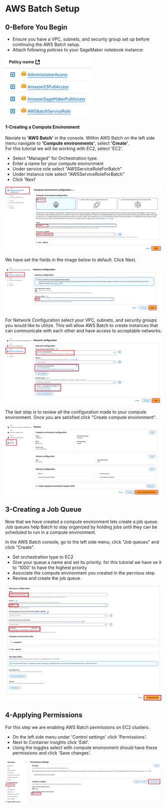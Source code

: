 # AWS Batch Setup

## **0-Before You Begin**

- Ensure you have a VPC, subnets, and security group set up before continuing the AWS Batch setup.
- Attach following policies to your SageMaker notebook instance:

![](../images/batch-policis.PNG)
#### **1-Creating a Compute Environment**

Naviate to **'AWS Batch'** in the console. Within AWS Batch on the left side menu navigate to **'Compute environments'**, select **'Create'**.  
For this tutorial we will be working with EC2, select 'EC2'.
- Select \"Managed\" for Orchestration type.
- Enter a name for your compute environment
- Under service role select "AWSServiceRoleForBatch"
- Under Instance role select "AWSServiceRoleForBatch"
- Click 'Next'

![](../images/batch-compute1.PNG)

We have set the fields in the image below to default. Click Next.

![](../images/batch-compute2.PNG)

For Network Configuration select your VPC, subnets, and security groups you would like to utilize. This will allow AWS Batch to create instances that can communicate with each other and have access to acceptable networks.

![](../images/batch-compute3.PNG)

The last step is to review all the configuration made to your compute environment. Once you are satisfied click "Create compute environment".

![](../images/batch-compute4.PNG)
## **3-Creating a Job Queue**

Now that we have created a compute environment lets create a job queue. Job queues help Batch to stay organized by holding jobs until they can be scheduled to run in a compute environment.

In the AWS Batch console, go to the left side menu, click "Job queues" and click "Create".

- Set orchestration type to EC2
- Give your queue a name and set its priority. for this tutorial we have se it to '1000' to have the highest priority
- Associate the compute environment you created in the pervious step.
- Review and create the job queue.

![](../images/batch-queue1.PNG)
## **4-Applying Permissions**

For this step we are enabling AWS Batch permissions on EC2 clusters.

- On the left side menu under 'Control settings' click 'Permissions'.
- Next to Container insights click 'Edit'.
- Using the toggles select with compute environment should have these permissions and click 'Save changes'.

![](../images/batch-permission1.PNG)
